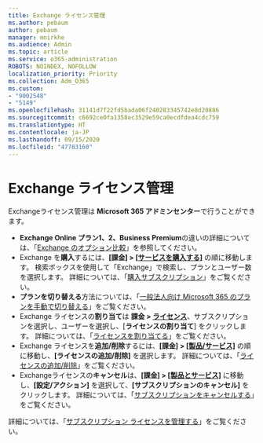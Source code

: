 ```yaml
---
title: Exchange ライセンス管理
ms.author: pebaum
author: pebaum
manager: mnirkhe
ms.audience: Admin
ms.topic: article
ms.service: o365-administration
ROBOTS: NOINDEX, NOFOLLOW
localization_priority: Priority
ms.collection: Adm_O365
ms.custom:
- "9002548"
- "5149"
ms.openlocfilehash: 31141d7f22fd5bada06f240283345742e8d20886
ms.sourcegitcommit: c6692ce0fa1358ec3529e59ca0ecdfdea4cdc759
ms.translationtype: HT
ms.contentlocale: ja-JP
ms.lasthandoff: 09/15/2020
ms.locfileid: "47783160"
---
```

# <a name="exchange-license-management"></a>Exchange ライセンス管理

Exchangeライセンス管理は **Microsoft 365 アドミンセンター**で行うことができます。

- **Exchange Online プラン1、2、Business Premium**の違いの詳細については、「[Exchange のオプション比較](https://www.microsoft.com/microsoft-365/exchange/compare-microsoft-exchange-online-plans)」を参照してください。
- Exchange を**購入**するには、**[課金] > [[サービスを購入する]](https://go.microsoft.com/fwlink/p/?linkid=868433)** の順に移動します。 検索ボックスを使用して「Exchange」で検索し、プランとユーザー数を選択します。 詳細については、「[購入サブスクリプション](https://docs.microsoft.com/microsoft-365/commerce/buy-another-subscription?view=o365-worldwide)」をご覧ください。
- **プランを切り替える**方法については、「[一般法人向け Microsoft 365 のプランを手動で切り替える](https://docs.microsoft.com/microsoft-365/commerce/subscriptions/switch-plans-manually?view=o365-worldwide)」をご覧ください。
- Exchange ライセンスの**割り当て**は **課金 > [ライセンス](https://go.microsoft.com/fwlink/p/?linkid=842264)**、サブスクリプションを選択し、ユーザーを選択し、[**ライセンスの割り当て**] をクリックします。 詳細については、「[ライセンスを割り当てる](https://docs.microsoft.com/microsoft-365/admin/manage/assign-licenses-to-users?view=o365-worldwide)」をご覧ください。
- Exchange ライセンスを**追加/削除**するには、**[課金] > [[製品/サービス]](https://go.microsoft.com/fwlink/p/?linkid=842054)** の順に移動し、**[ライセンスの追加/削除]** を選択します。 詳細については、「[ライセンスの追加/削除](https://docs.microsoft.com/microsoft-365/commerce/licenses/buy-licenses?view=o365-worldwide#add-or-remove-licenses-for-your-business-subscription)」をご覧ください。
- Exchangeライセンスの**キャンセル**は、**[課金] > [[製品とサービス]](https://go.microsoft.com/fwlink/p/?linkid=842054)** に移動し、**[設定/アクション]** を選択して、**[サブスクリプションのキャンセル]** をクリックします。 詳細については、「[サブスクリプションをキャンセルする](https://docs.microsoft.com/microsoft-365/commerce/subscriptions/cancel-your-subscription)」をご覧ください。

詳細については、「[サブスクリプション ライセンスを管理する](https://docs.microsoft.com/microsoft-365/commerce/licenses/buy-licenses?view=o365-worldwide#add-or-remove-licenses-for-your-business-subscription)」をご覧ください。
